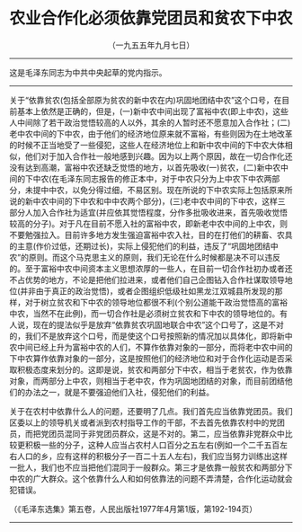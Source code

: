 # 农业合作化必须依靠党团员和贫农下中农
<center class="auther">（一九五五年九月七日）</center>&#13;


---

这是毛泽东同志为中共中央起草的党内指示。
---


关于“依靠贫农(包括全部原为贫农的新中农在内)巩固地团结中农”这个口号，在目前基本上依然是正确的，但是，(一)新中农中间出现了富裕中农(即上中农)，这些人中间除了若干政治觉悟较高的人以外，其余的人暂时还不愿意加入合作社；(二)老中农中间的下中农，由于他们的经济地位原来就不富裕，有些则因为在土地改革的时候不正当地受了一些侵犯，这些人在经济地位上和新中农中间的下中农大体相似，他们对于加入合作社一般地感到兴趣。因为以上两个原因，故在一切合作化还没有达到高潮，富裕中农还缺乏觉悟的地方，以首先吸收(一)贫农，(二)新中农中间的下中农(在毛泽东同志报告的修正本中，对于中农只分为上中农下中农两部分，未提中中农，以免分得过细，不易区别。现在所说的下中农实际上包括原来所说的新中农中间的下中农和中中农两个部分)，(三)老中农中间的下中农，这样三部分人加入合作社为适宜(并应依其觉悟程度，分作多批吸收进来，首先吸收觉悟较高的分子)。对于凡在目前不愿入社的富裕中农，即新老中农中间的上中农，则不要勉强拉入。目前许多地方发生强迫富裕中农入社，目的在打他们的耕畜、农具的主意(作价过低，还期过长)，实际上侵犯他们的利益，违反了“巩固地团结中农”的原则。而这个马克思主义的原则，我们无论在什么时候都是决不可以违反的。至于富裕中农中间资本主义思想浓厚的一些人，在目前一切合作社初办或者还不占优势的地方，不论是把他们拉进来，或者他们自己企图钻入合作社谋取领导地位(并非由于真正的政治觉悟)，或者企图组织低级社如黑龙江双城县所发现的那样，对于树立贫农和下中农的领导地位都很不利(个别公道能干政治觉悟高的富裕中农，当然不在此例)，而一切合作社是必须树立贫农和下中农的领导地位的。有人说，现在的提法似乎是放弃“依靠贫农巩固地联合中农”这个口号了，这是不对的，我们不是放弃这个口号，而是使这个口号按照新的情况加以具体化，即将新中农中间已经上升为富裕中农的人们，不算作依靠对象的一部分，而将老中农中间的下中农算作依靠对象的一部分，这是按照他们的经济地位和对于合作化运动是否采取积极态度来划分的。这即是说，贫农和两部分下中农，相当于老贫农，作为依靠对象，而两部分上中农，则相当于老中农，作为巩固地团结的对象，而目前团结他们的办法之一，就是不要强迫他们入社，侵犯他们的利益。
 
关于在农村中依靠什么人的问题，还要明了几点。我们首先应当依靠党团员。我们区委以上的领导机关或者派到农村指导工作的干部，不去首先依靠农村中的党团员，而把党团员混同于非党团员群众，这是不对的。第二，应当依靠非党群众中比较更积极一些的分子，这种人应当占农村人口百分之五左右(例如一个二千五百左右人口的乡，应有这样的积极分子一百二十五人左右)，我们应当努力训练出这样一批人，我们也不应当把他们混同于一般群众。第三才是依靠一般贫农和两部分下中农的广大群众。这个依靠什么人和如何依靠法的问题不弄清楚，合作化运动就会犯错误。
 
<p class="comment">（《毛泽东选集》第五卷，人民出版社1977年4月第1版，第192-194页）
 

---


